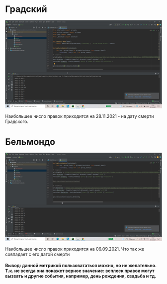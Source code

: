 # Градский

![](https://github.com/alyonafilyaeva/xmljson/blob/Alyona_Filyaeva/imgs/%D0%A1%D0%BA%D1%80%D0%B8%D0%BD%D1%88%D0%BE%D1%82%2002-12-2021%20172113.jpg)

Наибольшее число правок приходится на 28.11.2021 - на дату смерти Градского.

# Бельмондо

![](https://github.com/alyonafilyaeva/xmljson/blob/Alyona_Filyaeva/imgs/%D0%A1%D0%BA%D1%80%D0%B8%D0%BD%D1%88%D0%BE%D1%82%2002-12-2021%20173752.jpg)

Наибольшее число правок приходится на 06.09.2021. Что так же совпадает с его датой смерти

#### Вывод: данной метрикой пользовататься можно, но не желательно. Т.к. не всегда она покажет верное значение: всплеск правок могут вызвать и другие события, например, день рождения, свадьба и тд.
